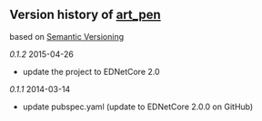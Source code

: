 ## Version history of [art_pen](https://github.com/dzenanr/concept_attribute)

based on [Semantic Versioning](http://semver.org/)

*0.1.2* 2015-04-26

+ update the project to EDNetCore 2.0

*0.1.1* 2014-03-14

+ update pubspec.yaml (update to EDNetCore 2.0.0 on GitHub)



